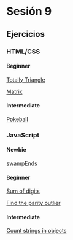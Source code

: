 # Sesión 9

## Ejercicios

### HTML/CSS

#### Beginner

[Totally Triangle](../exercises/css-totally-triangle/README.md)

[Matrix](../exercises/css-matrix/README.md)

#### Intermediate

[Pokeball](../exercises/css-pokeball/README.md)

### JavaScript

#### Newbie

[swampEnds](../exercises/swap-ends/README.md)

#### Beginner

[Sum of digits](../exercises/sum-of-digits/README.md)

[Find the parity outlier](../exercises/parity-outlier/README.md)

#### Intermediate

[Count strings in objects](../exercises/count-strings-in-objects/README.md)
<!--
## Kahoot

[https://create.kahoot.it/details/ea4bb1be-0fb8-4e97-9c87-47c219cfcd81](https://create.kahoot.it/details/ea4bb1be-0fb8-4e97-9c87-47c219cfcd81)
-->